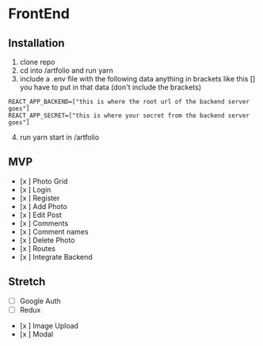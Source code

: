 # FrontEnd

## Installation
 1. clone repo
 2. cd into /artfolio and run yarn
 3. include a .env file with the following data anything in brackets like this [] you have to put in that data (don't include the brackets)
 
 ```
 REACT_APP_BACKEND=["this is where the root url of the backend server goes"]
 REACT_APP_SECRET=["this is where your secret from the backend server goes"]
 ```
 
 4. run yarn start in /artfolio

## MVP
 - [x ] Photo Grid
 - [x ] Login
 - [x ] Register
 - [x ] Add Photo
 - [x ] Edit Post
 - [x ] Comments
 - [x ] Comment names
 - [x ] Delete Photo
 - [x ] Routes
 - [x ] Integrate Backend

## Stretch
 - [ ] Google Auth
 - [ ] Redux
 - [x ] Image Upload
 - [x ] Modal

